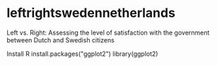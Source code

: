 # leftrightswedennetherlands
Left vs. Right: Assessing the level of satisfaction with the government between Dutch and Swedish citizens

Install R
install.packages("ggplot2")
library(ggplot2)
